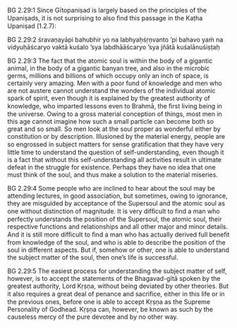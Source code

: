 BG 2.29:1	Since Gītopaniṣad is largely based on the principles of the Upaniṣads, it is not surprising to also ﬁnd this passage in the Kaṭha Upaniṣad (1.2.7):

BG 2.29:2	śravaṇayāpi bahubhir yo na labhyaḥśṛṇvanto ’pi bahavo yaṁ na vidyuḥāścaryo vaktā kuśalo ’sya labdhāāścaryo ’sya jñātā kuśalānuśiṣṭaḥ

BG 2.29:3	The fact that the atomic soul is within the body of a gigantic animal, in the body of a gigantic banyan tree, and also in the microbic germs, millions and billions of which occupy only an inch of space, is certainly very amazing. Men with a poor fund of knowledge and men who are not austere cannot understand the wonders of the individual atomic spark of spirit, even though it is explained by the greatest authority of knowledge, who imparted lessons even to Brahmā, the ﬁrst living being in the universe. Owing to a gross material conception of things, most men in this age cannot imagine how such a small particle can become both so great and so small. So men look at the soul proper as wonderful either by constitution or by description. Illusioned by the material energy, people are so engrossed in subject matters for sense gratiﬁcation that they have very little time to understand the question of self-understanding, even though it is a fact that without this self-understanding all activities result in ultimate defeat in the struggle for existence. Perhaps they have no idea that one must think of the soul, and thus make a solution to the material miseries.

BG 2.29:4	Some people who are inclined to hear about the soul may be attending lectures, in good association, but sometimes, owing to ignorance, they are misguided by acceptance of the Supersoul and the atomic soul as one without distinction of magnitude. It is very difﬁcult to ﬁnd a man who perfectly understands the position of the Supersoul, the atomic soul, their respective functions and relationships and all other major and minor details. And it is still more difﬁcult to ﬁnd a man who has actually derived full beneﬁt from knowledge of the soul, and who is able to describe the position of the soul in different aspects. But if, somehow or other, one is able to understand the subject matter of the soul, then one’s life is successful.

BG 2.29:5	The easiest process for understanding the subject matter of self, however, is to accept the statements of the Bhagavad-gītā spoken by the greatest authority, Lord Kṛṣṇa, without being deviated by other theories. But it also requires a great deal of penance and sacriﬁce, either in this life or in the previous ones, before one is able to accept Kṛṣṇa as the Supreme Personality of Godhead. Kṛṣṇa can, however, be known as such by the causeless mercy of the pure devotee and by no other way.